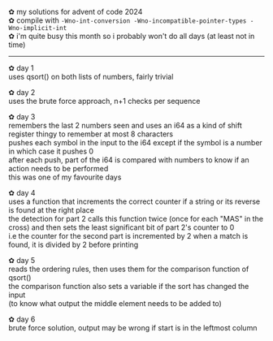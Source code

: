 ✿ my solutions for advent of code 2024\
✿ compile with ``-Wno-int-conversion -Wno-incompatible-pointer-types -Wno-implicit-int``\
✿ i'm quite busy this month so i probably won't do all days (at least not in time)

---

✿ day 1\
uses qsort() on both lists of numbers, fairly trivial

✿ day 2\
uses the brute force approach, n+1 checks per sequence

✿ day 3\
remembers the last 2 numbers seen and uses an i64 as a kind
of shift register thingy to remember at most 8 characters\
pushes each symbol in the input to the i64 except if the symbol
is a number in which case it pushes 0\
after each push, part of the i64 is compared with numbers
to know if an action needs to be performed\
this was one of my favourite days

✿ day 4\
uses a function that increments the correct counter if
a string or its reverse is found at the right place\
the detection for part 2 calls this function twice
(once for each "MAS" in the cross) and then sets the
least significant bit of part 2's counter to 0\
i.e the counter for the second part is incremented by
2 when a match is found, it is divided by 2 before printing

✿ day 5\
reads the ordering rules, then uses them for the comparison function of qsort()\
the comparison function also sets a variable if the sort has changed the input\
(to know what output the middle element needs to be added to)

✿ day 6\
brute force solution, output may be wrong if start is in the leftmost column
